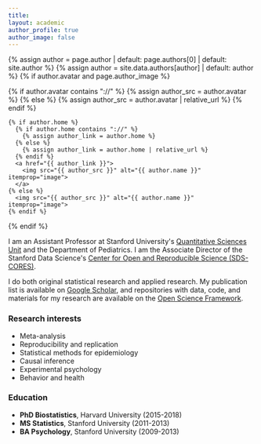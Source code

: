 ```yaml
---
title: 
layout: academic
author_profile: true
author_image: false
---
```


{% assign author = page.author | default: page.authors[0] | default: site.author %}
{% assign author = site.data.authors[author] | default: author %}
{% if author.avatar and page.author_image %}
  <div class="author__avatar__large">
    {% if author.avatar contains "://" %}
      {% assign author_src = author.avatar %}
    {% else %}
      {% assign author_src = author.avatar | relative_url %}
    {% endif %}

    {% if author.home %}
      {% if author.home contains "://" %}
        {% assign author_link = author.home %}
      {% else %}
        {% assign author_link = author.home | relative_url %}
      {% endif %}
      <a href="{{ author_link }}">
        <img src="{{ author_src }}" alt="{{ author.name }}" itemprop="image">
      </a>
    {% else %}
      <img src="{{ author_src }}" alt="{{ author.name }}" itemprop="image">
    {% endif %}
  </div>
{% endif %}

I am an Assistant Professor at Stanford University's [Quantitative Sciences Unit](https://med.stanford.edu/qsu.html) and the Department of Pediatrics. I am the Associate Director of the Stanford Data Science's [Center for Open and Reproducible Science (SDS-CORES)](https://datascience.stanford.edu/cores).

I do both original statistical research and applied research. My publication list is available on [Google Scholar](https://scholar.google.com/citations?user=vmuNN1sAAAAJ&hl=en), and repositories with data, code, and materials for my research are available on the [Open Science Framework](https://osf.io/e9tg8/).

### Research interests
- Meta-analysis
- Reproducibility and replication
- Statistical methods for epidemiology
- Causal inference
- Experimental psychology
- Behavior and health

### Education
- **PhD Biostatistics**, Harvard University (2015-2018)
- **MS Statistics**, Stanford University (2011-2013)
- **BA Psychology**, Stanford University (2009-2013)

